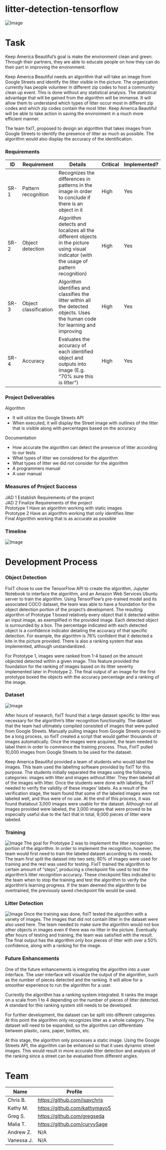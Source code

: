# litter-detection-tensorflow
![Image](https://i.imgur.com/yUgihfe.png)

# Task
Keep America Beautiful’s goal is make the environment clean and green. Through their partners, they are able to educate people on how they can do their part in improving the environment. 

Keep America Beautiful needs an algorithm that will take an image from Google Streets and
identify the litter visible in the picture. The organization currently has people volunteer in
different zip codes to host a community clean up event. This is done without any statistical
analysis. The statistical advantage that will be gained from the algorithm will be immense.
It will allow them to understand which types of litter occur most in different zip codes and
which zip codes contain the most litter. Keep America Beautiful will be able to take action
in saving the environment in a much more efficient manner.

The team fixIT, proposed to design an algorithm that takes images from Google Streets to identify the
presence of litter as much as possible. The algorithm would also display the accuracy of the
identification.

### Requirements
ID | Requirement | Details | Critical | Implemented?
--- | --- | --- | --- | ---
SR-1 | Pattern recognition | Recognizes the differences in patterns in the image in order to conclude if there is an object in it | High | Yes
SR-2 | Object detection | Algorithm detects and localizes all the different objects in the picture using visual indicator (with the usage of pattern recognition) | High | Yes
SR-3 | Object classification | Algorithm identifies and classifies the litter within all the detected objects. Uses the human code for learning and improving | High | Yes
SR-4 | Accuracy | Evaluates the accuracy of each identified object and outputs into image (E.g. “70% sure this is litter”) | High | Yes


### Project Deliverables
Algorithm
* It will utilize the Google Streets API
* When executed, it will display the Street image with outlines of the litter that is visible along with percentages based on the accuracy  

Documentation 
* How accurate the algorithm can detect the presence of litter according to our tests
* What types of litter we considered for the algorithm
* What types of litter we did not consider for the algorithm
* A programmers manual
* A user manual

### Measures of Project Success
JAD 1 Establish Requirements of the project  
JAD 2 Finalize Requirements of the project  
Prototype 1 Have an algorithm working with static images  
Prototype 2 Have an algorithm working that only identifies litter  
Final Algorithm working that is as accurate as possible  

### Timeline
![Image](https://i.imgur.com/FcqMOXd.png)

# Development Process
### Object Detection
FixIT chose to use the TensorFlow API to create the algorithm, Jupyter Notebook to interface the algorithm, and an Amazon Web Services Ubuntu server to train the algorithm. Using TensorFlow’s pre-trained model and its associated COCO dataset, the team was able to have a foundation for the object detection portion of the project’s development. The resulting algorithm of Prototype 1 boxed relatively every object that it detected within an input image, as exemplified in the provided image. Each detected object is surrounded by a box. The percentage indicated with each detected object is a confidence indicator detailing the accuracy of that specific detection. For example, the algorithm is 76% confident that it detected a kite in the picture provided. There is also a ranking system that was implemented, although unstandardized. 

For Prototype 1, images were ranked from 1-4 based on the amount objected detected within a given image. This feature provided the foundation for the ranking of images based on its litter severity implemented later in Prototype 2. The final output of an image for the first prototype boxed the objects with the accuracy percentage and a ranking of the image.

### Dataset
![Image](https://i.imgur.com/DJVnF7e.png)

After hours of research, fixIT found that a large dataset specific to litter was necessary for the algorithm’s litter recognition functionality. The dataset that the team had ultimately compiled consisted of images that were pulled from Google Streets. Manually pulling images from Google Streets proved to be a long process, so fixIT created a script that would gather thousands of images automatically. Once the images were acquired, the team needed to label them in order to commence the training process. Thus, FixIT pulled 10,000 images from Google Streets to be used for the dataset.

Keep America Beautiful provided a team of students who would label the images. This team used the labelImg software provided by fixIT for this purpose. The students initially separated the images using the following categories: images with litter and images without litter. They then labeled all of the images with litter. Once the students were done with labeling, fixIT needed to verify the validity of these images’ labels. As a result of the verification stage, the team found that some of the labeled images were not labeled well, and thus were of no use. At the end of this process, it was found thatabout 3,000 images were usable for the dataset. Although not all images provided were labeled, the 3,000 images that were proved to be especially useful due to the fact that in total, 9,000 pieces of litter were labeled.

### Training
![Image](https://i.imgur.com/cP42Ya1.gif)
The goal for Prototype 2 was to implement the litter recognition portion of the algorithm. In order to implement the recognition, however, the team would first need to train the labeled dataset according to its needs. The team first split the dataset into two sets; 80% of images were used for training and the rest was used for testing. FixIT trained the algorithm to certain amount of “steps”, producing a checkpoint file used to test the algorithm’s litter recognition accuracy. These checkpoint files indicated to the team when to stop the training and test the algorithm to verify the algorithm’s learning progress. If the team deemed the algorithm to be overtrained, the previously saved checkpoint file would be used.

### Litter Detection
![Image](https://i.imgur.com/EfqqoSm.png)
Once the training was done, fixIT tested the algorithm with a variety of images. The images that did not contain litter in the dataset were also used here. The team needed to make sure the algorithm would not box other objects in images even if there was no litter in the picture. Eventually after hours of testing and training, the team was satisfied with the result. The final output has the algorithm only box pieces of litter with over a 50% confidence, along with a ranking for the image.

### Future Enhancements
One of the future enhancements is integrating the algorithm into a user interface. The user interface will visualize the output of the algorithm, such as the number of pieces detected and the ranking. It will allow for a smoother experience to run the algorithm for a user.

Currently the algorithm has a ranking system integrated. It ranks the image on a scale from 1 to 4 depending on the number of pieces of litter detected. A standard for this ranking system still needs to be developed.

For further development, the dataset can be split into different categories. At this point the algorithm only recognizes litter as a whole category. The dataset will need to be expanded, so the algorithm can differentiate between plastic, cans, paper, bottles, etc.

At this stage, the algorithm only processes a static image.  Using the Google Streets API, the algorithm can be enhanced so that it uses dynamic street images. This would result in more accurate litter detection and analysis of the ranking since a street can be evaluated from different angles.

# Team
Name | Profile
--- | ---
Chris B. | https://github.com/isaychris
Kathy M. | https://github.com/kathymayo5
Greg S. | https://github.com/gregseda
Malia T. | https://github.com/curvySage
Andrew Z. | N/A
Vanessa J. | N/A
